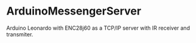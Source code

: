 # ArduinoMessengerServer

Arduino Leonardo with ENC28j60 as a TCP/IP server with IR receiver and transmiter.
